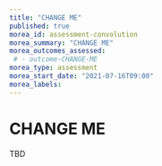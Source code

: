 ```yaml
---
title: "CHANGE ME"
published: true
morea_id: assessment-convolution
morea_summary: "CHANGE ME"
morea_outcomes_assessed:
 # - outcome-CHANGE-ME
morea_type: assessment
morea_start_date: "2021-07-16T09:00"
morea_labels:
---
```

# CHANGE ME

TBD
